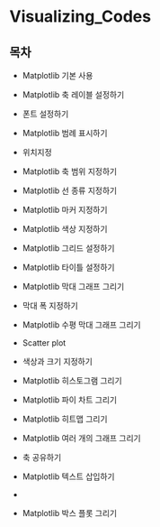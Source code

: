 # Visualizing_Codes

## 목차
- Matplotlib 기본 사용

- Matplotlib 축 레이블 설정하기

- 폰트 설정하기

- Matplotlib 범례 표시하기

- 위치지정

- Matplotlib 축 범위 지정하기

- Matplotlib 선 종류 지정하기

- Matplotlib 마커 지정하기

- Matplotlib 색상 지정하기

- Matplotlib 그리드 설정하기

- Matplotlib 타이틀 설정하기

- Matplotlib 막대 그래프 그리기

- 막대 폭 지정하기

- Matplotlib 수평 막대 그래프 그리기

- Scatter plot

- 색상과 크기 지정하기

- Matplotlib 히스토그램 그리기

- Matplotlib 파이 차트 그리기

- Matplotlib 히트맵 그리기

- Matplotlib 여러 개의 그래프 그리기

- 축 공유하기

- Matplotlib 텍스트 삽입하기
- 
- Matplotlib 박스 플롯 그리기
